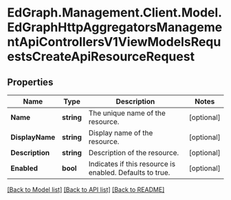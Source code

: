 # EdGraph.Management.Client.Model.EdGraphHttpAggregatorsManagementApiControllersV1ViewModelsRequestsCreateApiResourceRequest

## Properties

Name | Type | Description | Notes
------------ | ------------- | ------------- | -------------
**Name** | **string** | The unique name of the resource. | [optional] 
**DisplayName** | **string** | Display name of the resource. | [optional] 
**Description** | **string** | Description of the resource. | [optional] 
**Enabled** | **bool** | Indicates if this resource is enabled. Defaults to true. | [optional] 

[[Back to Model list]](../README.md#documentation-for-models) [[Back to API list]](../README.md#documentation-for-api-endpoints) [[Back to README]](../README.md)

